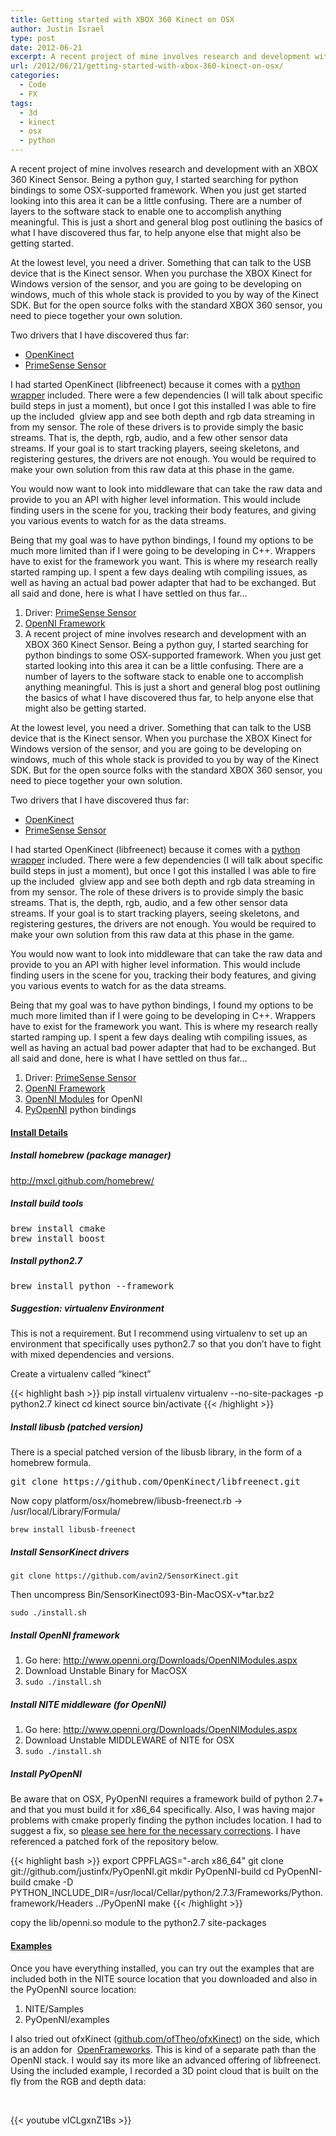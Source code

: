 ```yaml
---
title: Getting started with XBOX 360 Kinect on OSX
author: Justin Israel
type: post
date: 2012-06-21
excerpt: A recent project of mine involves research and development with an XBOX 360 Kinect Sensor. Being a python guy, I started searching for python bindings to some OSX-supported framework. When you just get started looking into this area it can be a little confusing. There are a number of layers to the software stack to enable one to accomplish anything meaningful. This is just a short and general blog post outlining the basics of what I have discovered thus far, to help anyone else that might also be getting started.
url: /2012/06/21/getting-started-with-xbox-360-kinect-on-osx/
categories:
  - Code
  - FX
tags:
  - 3d
  - kinect
  - osx
  - python
---
```

A recent project of mine involves research and development with an XBOX 360 Kinect Sensor. Being a python guy, I started searching for python bindings to some OSX-supported framework. When you just get started looking into this area it can be a little confusing. There are a number of layers to the software stack to enable one to accomplish anything meaningful. This is just a short and general blog post outlining the basics of what I have discovered thus far, to help anyone else that might also be getting started.

At the lowest level, you need a driver. Something that can talk to the USB device that is the Kinect sensor. When you purchase the XBOX Kinect for Windows version of the sensor, and you are going to be developing on windows, much of this whole stack is provided to you by way of the Kinect SDK. But for the open source folks with the standard XBOX 360 sensor, you need to piece together your own solution.

Two drivers that I have discovered thus far:

  * [OpenKinect](http://openkinect.org/wiki/Main_Page)
  * [PrimeSense Sensor](https://github.com/avin2/SensorKinect)

I had started OpenKinect (libfreenect) because it comes with a [python wrapper](https://github.com/OpenKinect/libfreenect/tree/master/wrappers/python) included. There were a few dependencies (I will talk about specific build steps in just a moment), but once I got this installed I was able to fire up the included  glview app and see both depth and rgb data streaming in from my sensor. The role of these drivers is to provide simply the basic streams. That is, the depth, rgb, audio, and a few other sensor data streams. If your goal is to start tracking players, seeing skeletons, and registering gestures, the drivers are not enough. You would be required to make your own solution from this raw data at this phase in the game.

You would now want to look into middleware that can take the raw data and provide to you an API with higher level information. This would include finding users in the scene for you, tracking their body features, and giving you various events to watch for as the data streams.

Being that my goal was to have python bindings, I found my options to be much more limited than if I were going to be developing in C++. Wrappers have to exist for the framework you want. This is where my research really started ramping up. I spent a few days dealing wtih compiling issues, as well as having an actual bad power adapter that had to be exchanged. But all said and done, here is what I have settled on thus far&#8230;

  1. Driver: [PrimeSense Sensor](https://github.com/avin2/SensorKinect)
  2. [OpenNI Framework](https://github.com/OpenNI/OpenNI)
  3. A recent project of mine involves research and development with an XBOX 360 Kinect Sensor. Being a python guy, I started searching for python bindings to some OSX-supported framework. When you just get started looking into this area it can be a little confusing. There are a number of layers to the software stack to enable one to accomplish anything meaningful. This is just a short and general blog post outlining the basics of what I have discovered thus far, to help anyone else that might also be getting started.

At the lowest level, you need a driver. Something that can talk to the USB device that is the Kinect sensor. When you purchase the XBOX Kinect for Windows version of the sensor, and you are going to be developing on windows, much of this whole stack is provided to you by way of the Kinect SDK. But for the open source folks with the standard XBOX 360 sensor, you need to piece together your own solution.

Two drivers that I have discovered thus far:

  * [OpenKinect](http://openkinect.org/wiki/Main_Page)
  * [PrimeSense Sensor](https://github.com/avin2/SensorKinect)

I had started OpenKinect (libfreenect) because it comes with a [python wrapper](https://github.com/OpenKinect/libfreenect/tree/master/wrappers/python) included. There were a few dependencies (I will talk about specific build steps in just a moment), but once I got this installed I was able to fire up the included  glview app and see both depth and rgb data streaming in from my sensor. The role of these drivers is to provide simply the basic streams. That is, the depth, rgb, audio, and a few other sensor data streams. If your goal is to start tracking players, seeing skeletons, and registering gestures, the drivers are not enough. You would be required to make your own solution from this raw data at this phase in the game.

You would now want to look into middleware that can take the raw data and provide to you an API with higher level information. This would include finding users in the scene for you, tracking their body features, and giving you various events to watch for as the data streams.

Being that my goal was to have python bindings, I found my options to be much more limited than if I were going to be developing in C++. Wrappers have to exist for the framework you want. This is where my research really started ramping up. I spent a few days dealing wtih compiling issues, as well as having an actual bad power adapter that had to be exchanged. But all said and done, here is what I have settled on thus far&#8230;

  1. Driver: [PrimeSense Sensor](https://github.com/avin2/SensorKinect)
  2. [OpenNI Framework](https://github.com/OpenNI/OpenNI)
  3. [OpenNI Modules](http://www.openni.org/Downloads/OpenNIModules.aspx) for OpenNI
  4. [PyOpenNI](https://github.com/jmendeth/PyOpenNI) python bindings

#### <span style="text-decoration: underline;">Install Details</span>

##### **Install homebrew (package manager)**

<http://mxcl.github.com/homebrew/>

##### **Install build tools**

<pre>brew install cmake
brew install boost</pre>

##### **Install python2.7**

<pre>brew install python --framework</pre>

##### **Suggestion: virtualenv Environment**

This is not a requirement. But I recommend using virtualenv to set up an environment that specifically uses python2.7 so that you don&#8217;t have to fight with mixed dependencies and versions.

Create a virtualenv called &#8220;kinect&#8221;

{{< highlight bash >}}
pip install virtualenv
virtualenv --no-site-packages -p python2.7 kinect
cd kinect
source bin/activate
{{< /highlight >}}

##### **Install libusb (patched version)**

There is a special patched version of the libusb library, in the form of a homebrew formula.

<pre class="lang:default decode:true">git clone https://github.com/OpenKinect/libfreenect.git</pre>

Now copy platform/osx/homebrew/libusb-freenect.rb -> /usr/local/Library/Formula/

```
brew install libusb-freenect
```

##### **Install SensorKinect drivers**

```
git clone https://github.com/avin2/SensorKinect.git
```

Then uncompress Bin/SensorKinect093-Bin-MacOSX-v*tar.bz2

```
sudo ./install.sh
```

##### **Install OpenNI framework**

  1. Go here: <http://www.openni.org/Downloads/OpenNIModules.aspx>
  2. Download Unstable Binary for MacOSX
  3. ```sudo ./install.sh```

##### **Install NITE middleware (for OpenNI)**

  1. Go here: <http://www.openni.org/Downloads/OpenNIModules.aspx>
  2. Download Unstable MIDDLEWARE of NITE for OSX
  3. ```sudo ./install.sh```

##### **Install PyOpenNI**

Be aware that on OSX, PyOpenNI requires a framework build of python 2.7+ and that you must build it for x86_64 specifically. Also, I was having major problems with cmake properly finding the python includes location. I had to suggest a fix, so [please see here for the necessary corrections](https://github.com/jmendeth/PyOpenNI/issues/16#issuecomment-6515678). I have referenced a patched fork of the repository below.

{{< highlight bash >}}
export CPPFLAGS="-arch x86_64"
git clone git://github.com/justinfx/PyOpenNI.git
mkdir PyOpenNI-build
cd PyOpenNI-build
cmake -D PYTHON_INCLUDE_DIR=/usr/local/Cellar/python/2.7.3/Frameworks/Python.framework/Headers ../PyOpenNI
make
{{< /highlight >}}

copy the lib/openni.so module to the python2.7 site-packages

#### <span style="text-decoration: underline;">Examples</span>

Once you have everything installed, you can try out the examples that are included both in the NITE source location that you downloaded and also in the PyOpenNI source location:

  1. NITE/Samples
  2. PyOpenNI/examples

<div>
  I also tried out ofxKinect (<a href="https://github.com/ofTheo/ofxKinect">github.com/ofTheo/ofxKinect</a>) on the side, which is an addon for  <a href="http://www.openframeworks.cc/">OpenFrameworks</a>. This is kind of a separate path than the OpenNI stack. I would say its more like an advanced offering of libfreenect. Using the included example, I recorded a 3D point cloud that is built on the fly from the RGB and depth data:
</div>

<div>
</div>

&nbsp;

{{< youtube vICLgxnZ1Bs >}}

&nbsp;
